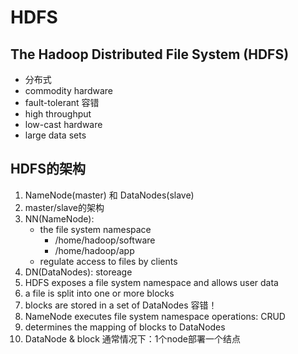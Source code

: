 # HDFS

## The Hadoop Distributed File System (HDFS)

* 分布式
* commodity hardware
* fault-tolerant 容错
* high throughput
* low-cast hardware
* large data sets

## HDFS的架构

1. NameNode(master) 和 DataNodes(slave)
2. master/slave的架构
3. NN(NameNode):
    * the file system namespace
      * /home/hadoop/software
      * /home/hadoop/app
    * regulate access to files by clients
4. DN(DataNodes): storeage
5. HDFS exposes a file system namespace and allows user data
6. a file is split into one or more blocks
7. blocks are stored in a set of DataNodes 容错！
8. NameNode executes file system namespace operations: CRUD
9. determines the mapping of blocks to DataNodes
10. DataNode & block 通常情况下：1个node部署一个结点
